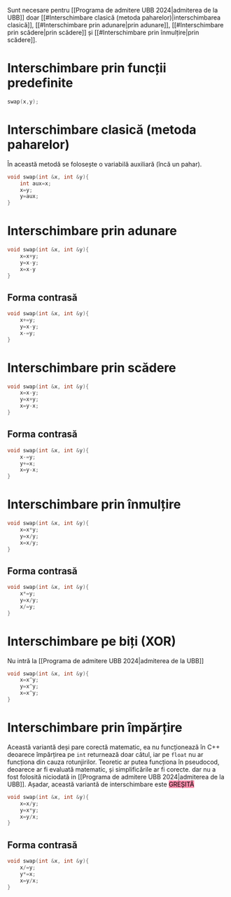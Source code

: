 Sunt necesare pentru [[Programa de admitere UBB 2024|admiterea de la UBB]] doar [[#Interschimbare clasică (metoda paharelor)|interschimbarea clasică]], [[#Interschimbare prin adunare|prin adunare]], [[#Interschimbare prin scădere|prin scădere]] și [[#Interschimbare prin înmulțire|prin scădere]].
# Interschimbare prin funcții predefinite 
```cpp
swap(x,y);
```
# Interschimbare clasică (metoda paharelor)
În această metodă se folosește o variabilă auxiliară (încă un pahar).
```cpp
void swap(int &x, int &y){
	int aux=x;
	x=y;
	y=aux;
}
```
# Interschimbare prin adunare
```cpp
void swap(int &x, int &y){
	x=x+y;
	y=x-y;
	x=x-y
}
```
## Forma contrasă
```cpp
void swap(int &x, int &y){
	x+=y;
	y=x-y;
	x-=y;
}
```
# Interschimbare prin scădere
```cpp
void swap(int &x, int &y){
	x=x-y;
	y=x+y;
	x=y-x;
}
```
## Forma contrasă
```cpp
void swap(int &x, int &y){
	x-=y;
	y+=x;
	x=y-x;
}
```
# Interschimbare prin înmulțire
```cpp
void swap(int &x, int &y){
	x=x*y;
	y=x/y;
	x=x/y;
}
```
## Forma contrasă
```cpp
void swap(int &x, int &y){
	x*=y;
	y=x/y;
	x/=y;
}
```
# Interschimbare pe biți (XOR)
Nu intră la [[Programa de admitere UBB 2024|admiterea de la UBB]]
```cpp
void swap(int &x, int &y){
	x=x^y;
	y=x^y;
	x=x^y;
}
```
# Interschimbare prin împărțire
Această variantă deși pare corectă matematic, ea nu funcționează în C++ deoarece împărțirea pe `int` returnează doar câtul, iar pe `float` nu ar funcționa din cauza rotunjirilor. Teoretic ar putea funcționa în pseudocod, deoarece ar fi evaluată matematic, și simplificările ar fi corecte. dar nu a fost folosită niciodată in [[Programa de admitere UBB 2024|admiterea de la UBB]]. Așadar, această variantă de interschimbare este <mark style="background: #FF5582A6;">GREȘITĂ</mark>
```cpp
void swap(int &x, int &y){
	x=x/y;
	y=x*y;
	x=y/x;
}
```
## Forma contrasă
```cpp
void swap(int &x, int &y){
	x/=y;
	y*=x;
	x=y/x;
}
```